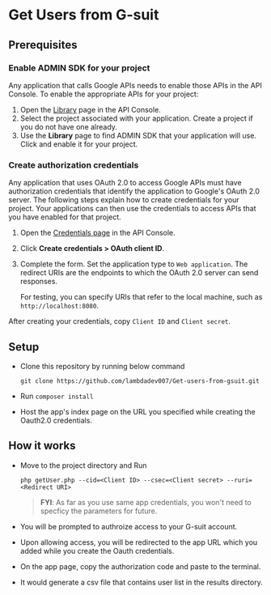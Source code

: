 # Get Users from G-suit

## Prerequisites

### Enable ADMIN SDK for your project

Any application that calls Google APIs needs to enable those APIs in the API Console. To enable the appropriate APIs for your project:

1.  Open the [Library](https://console.developers.google.com/apis/library) page in the API Console.
2.  Select the project associated with your application. Create a project if you do not have one already.
3.  Use the **Library** page to find ADMIN SDK that your application will use. Click and enable it for your project.

### Create authorization credentials

Any application that uses OAuth 2.0 to access Google APIs must have authorization credentials that identify the application to Google's OAuth 2.0 server. The following steps explain how to create credentials for your project. Your applications can then use the credentials to access APIs that you have enabled for that project.

1.  Open the [Credentials page](https://console.developers.google.com/apis/credentials) in the API Console.
2.  Click **Create credentials > OAuth client ID**.
3.  Complete the form. Set the application type to `Web application`. The redirect URIs are the endpoints to which the OAuth 2.0 server can send responses.

    For testing, you can specify URIs that refer to the local machine, such as `http://localhost:8080`.

After creating your credentials, copy `Client ID` and `Client secret`.


## Setup
- Clone this repository by running below command
  
  ``git clone https://github.com/lambdadev007/Get-users-from-gsuit.git``
- Run `composer install`

- Host the app's index page on the URL you specified while creating the Oauth2.0 credentials.

## How it works
- Move to the project directory and Run
  
  ``php getUser.php --cid=<Client ID> --csec=<Client secret> --ruri=<Redirect URI>``

  > **FYI**: As far as you use same app credentials, you won't need to specficy the parameters for future.

- You will be prompted to authroize access to your G-suit account.
- Upon allowing access, you will be redirected to the app URL which you added while you create the Oauth credentials.
- On the app page, copy the authorization code and paste to the terminal.
- It would generate a csv file that contains user list in the results directory.